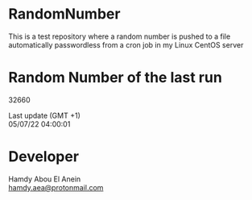 # RandomNumber    
This is a test repository where a random number is pushed to a file automatically passwordless from a cron job in my Linux CentOS server    
# Random Number of the last run   
32660
      
Last update (GMT +1)    
05/07/22 04:00:01
# Developer    
Hamdy Abou El Anein   
hamdy.aea@protonmail.com
